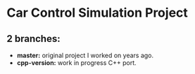 # Car Control Simulation Project

## 2 branches:
- **master:** original project I worked on years ago.
- **cpp-version:** work in progress C++ port.
